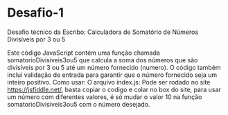 # Desafio-1
Desafio técnico da Escribo:
Calculadora de Somatório de Números Divisíveis por 3 ou 5

Este código JavaScript contém uma função chamada somatorioDivisiveis3ou5 que calcula a soma dos números que são divisíveis por 3 ou 5 até um número fornecido (numero). O código também inclui validação de entrada para garantir que o número fornecido seja um inteiro positivo.
Como usar:
O arquivo index.js: Pode ser rodado no site https://jsfiddle.net/, basta copiar o codigo e colar no box do site, para usar um número com diferentes valores, é só mudar o valor 10 na função somatorioDivisiveis3ou5 com o número desejado.
